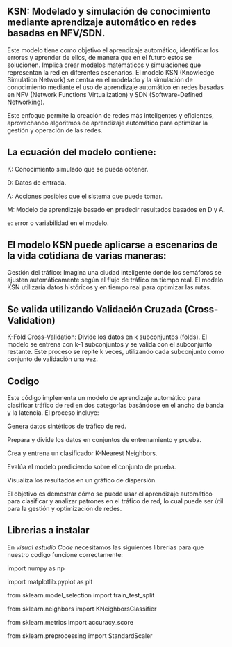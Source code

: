 ## KSN: Modelado y simulación de conocimiento mediante aprendizaje automático en redes basadas en NFV/SDN.

Este modelo tiene como objetivo el aprendizaje automático, identificar los errores y aprender de ellos, de manera que en el futuro estos se solucionen.
Implica crear modelos matemáticos y simulaciones que representan la red en diferentes escenarios.
El modelo KSN (Knowledge Simulation Network) se centra en el modelado y la simulación de conocimiento mediante el uso de aprendizaje automático en redes basadas en NFV (Network Functions Virtualization) y SDN (Software-Defined Networking). 

<p>Este enfoque permite la creación de redes más inteligentes y eficientes, aprovechando algoritmos de aprendizaje automático para optimizar la gestión y operación de las redes.</p>

## La ecuación del modelo contiene: 


<p>K: Conocimiento simulado que se pueda obtener.</p>
<p>D: Datos de entrada.</p> 
<p>A: Acciones posibles que el sistema que puede tomar.</p>
<p>M: Modelo de aprendizaje basado en predecir resultados basados en D y A.</p>
<p>e: error o variabilidad en el modelo.</p>


## El modelo KSN puede aplicarse a escenarios de la vida cotidiana de varias maneras:

Gestión del tráfico: Imagina una ciudad inteligente donde los semáforos se ajusten automáticamente según el flujo de tráfico en tiempo real. El modelo KSN utilizaría datos históricos y en tiempo real para optimizar las rutas.

## Se valida utilizando Validación Cruzada (Cross-Validation)
K-Fold Cross-Validation: Divide los datos en k subconjuntos (folds). El modelo se entrena con k-1 subconjuntos y se valida con el subconjunto restante. Este proceso se repite k veces, utilizando cada subconjunto como conjunto de validación una vez.

## Codigo 
Este código implementa un modelo de aprendizaje automático para clasificar tráfico de red en dos categorías basándose en el ancho de banda y la latencia. El proceso incluye:

<p>Genera datos sintéticos de tráfico de red. </p>
<p>Prepara y divide los datos en conjuntos de entrenamiento y prueba. </p>
<p>Crea y entrena un clasificador K-Nearest Neighbors. </p>
<p>Evalúa el modelo prediciendo sobre el conjunto de prueba.</p>
<p>Visualiza los resultados en un gráfico de dispersión.</p>

El objetivo es demostrar cómo se puede usar el aprendizaje automático para clasificar y analizar patrones en el tráfico de red, lo cual puede ser útil para la gestión y optimización de redes.

## Librerias a instalar
En *visual estudio Code* necesitamos las siguientes librerias para que nuestro codigo funcione correctamente:

<p>import numpy as np </p>
<p>import matplotlib.pyplot as plt </p>
<p>from sklearn.model_selection import train_test_split </p>
<p>from sklearn.neighbors import KNeighborsClassifier </p>
<p>from sklearn.metrics import accuracy_score </p>
<p>from sklearn.preprocessing import StandardScaler </p>
